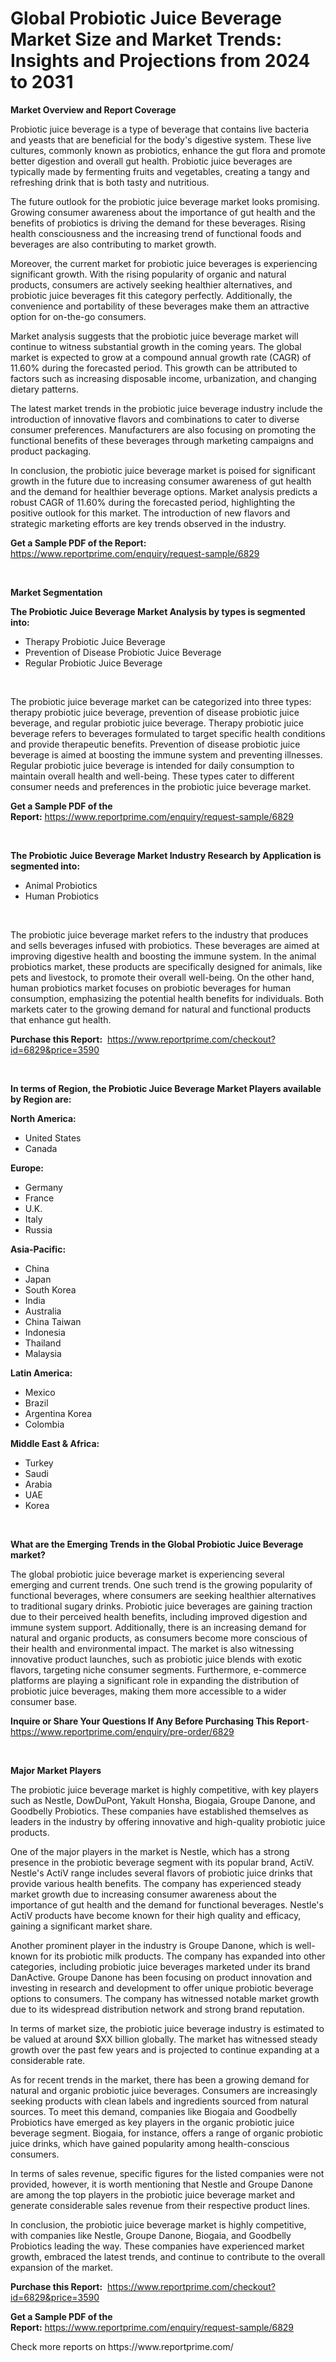 <p><h1>Global Probiotic Juice Beverage Market Size and Market Trends: Insights and Projections from 2024 to 2031</h1></p><p><strong>Market Overview and Report Coverage</strong></p>
<p><p>Probiotic juice beverage is a type of beverage that contains live bacteria and yeasts that are beneficial for the body's digestive system. These live cultures, commonly known as probiotics, enhance the gut flora and promote better digestion and overall gut health. Probiotic juice beverages are typically made by fermenting fruits and vegetables, creating a tangy and refreshing drink that is both tasty and nutritious.</p><p>The future outlook for the probiotic juice beverage market looks promising. Growing consumer awareness about the importance of gut health and the benefits of probiotics is driving the demand for these beverages. Rising health consciousness and the increasing trend of functional foods and beverages are also contributing to market growth.</p><p>Moreover, the current market for probiotic juice beverages is experiencing significant growth. With the rising popularity of organic and natural products, consumers are actively seeking healthier alternatives, and probiotic juice beverages fit this category perfectly. Additionally, the convenience and portability of these beverages make them an attractive option for on-the-go consumers.</p><p>Market analysis suggests that the probiotic juice beverage market will continue to witness substantial growth in the coming years. The global market is expected to grow at a compound annual growth rate (CAGR) of 11.60% during the forecasted period. This growth can be attributed to factors such as increasing disposable income, urbanization, and changing dietary patterns.</p><p>The latest market trends in the probiotic juice beverage industry include the introduction of innovative flavors and combinations to cater to diverse consumer preferences. Manufacturers are also focusing on promoting the functional benefits of these beverages through marketing campaigns and product packaging.</p><p>In conclusion, the probiotic juice beverage market is poised for significant growth in the future due to increasing consumer awareness of gut health and the demand for healthier beverage options. Market analysis predicts a robust CAGR of 11.60% during the forecasted period, highlighting the positive outlook for this market. The introduction of new flavors and strategic marketing efforts are key trends observed in the industry.</p></p>
<p><strong>Get a Sample PDF of the Report:</strong> <a href="https://www.reportprime.com/enquiry/request-sample/6829">https://www.reportprime.com/enquiry/request-sample/6829</a></p>
<p>&nbsp;</p>
<p><strong>Market Segmentation</strong></p>
<p><strong>The Probiotic Juice Beverage Market Analysis by types is segmented into:</strong></p>
<p><ul><li>Therapy Probiotic Juice Beverage</li><li>Prevention of Disease Probiotic Juice Beverage</li><li>Regular Probiotic Juice Beverage</li></ul></p>
<p>&nbsp;</p>
<p><p>The probiotic juice beverage market can be categorized into three types: therapy probiotic juice beverage, prevention of disease probiotic juice beverage, and regular probiotic juice beverage. Therapy probiotic juice beverage refers to beverages formulated to target specific health conditions and provide therapeutic benefits. Prevention of disease probiotic juice beverage is aimed at boosting the immune system and preventing illnesses. Regular probiotic juice beverage is intended for daily consumption to maintain overall health and well-being. These types cater to different consumer needs and preferences in the probiotic juice beverage market.</p></p>
<p><strong>Get a Sample PDF of the Report:</strong>&nbsp;<a href="https://www.reportprime.com/enquiry/request-sample/6829">https://www.reportprime.com/enquiry/request-sample/6829</a></p>
<p>&nbsp;</p>
<p><strong>The Probiotic Juice Beverage Market Industry Research by Application is segmented into:</strong></p>
<p><ul><li>Animal Probiotics</li><li>Human Probiotics</li></ul></p>
<p>&nbsp;</p>
<p><p>The probiotic juice beverage market refers to the industry that produces and sells beverages infused with probiotics. These beverages are aimed at improving digestive health and boosting the immune system. In the animal probiotics market, these products are specifically designed for animals, like pets and livestock, to promote their overall well-being. On the other hand, human probiotics market focuses on probiotic beverages for human consumption, emphasizing the potential health benefits for individuals. Both markets cater to the growing demand for natural and functional products that enhance gut health.</p></p>
<p><strong>Purchase this Report:</strong>&nbsp; <a href="https://www.reportprime.com/checkout?id=6829&price=3590">https://www.reportprime.com/checkout?id=6829&price=3590</a></p>
<p>&nbsp;</p>
<p><strong>In terms of Region, the Probiotic Juice Beverage Market Players available by Region are:</strong></p>
<p>
    <p> <strong> North America: </strong>
        <ul>
            <li>United States</li>
            <li>Canada</li>
        </ul>
        </p> 
    <p> <strong> Europe: </strong>
        <ul>
            <li>Germany</li>
            <li>France</li>
            <li>U.K.</li>
            <li>Italy</li>
            <li>Russia</li>
        </ul>
        </p> 
    <p> <strong> Asia-Pacific: </strong>
        <ul>
            <li>China</li>
            <li>Japan</li>
            <li>South Korea</li>
            <li>India</li>
            <li>Australia</li>
            <li>China Taiwan</li>
            <li>Indonesia</li>
            <li>Thailand</li>
            <li>Malaysia</li>
        </ul>
        </p> 
    <p> <strong> Latin America: </strong>
        <ul>
            <li>Mexico</li>
            <li>Brazil</li>
            <li>Argentina Korea</li>
            <li>Colombia</li>
        </ul>
        </p> 
    <p> <strong> Middle East & Africa: </strong>
        <ul>
            <li>Turkey</li>
            <li>Saudi</li>
            <li>Arabia</li>
            <li>UAE</li>
            <li>Korea</li>
        </ul>
    </p>
    </p>
<p>&nbsp;</p>
<p><strong>What are the Emerging Trends in the Global Probiotic Juice Beverage market?</strong></p>
<p><p>The global probiotic juice beverage market is experiencing several emerging and current trends. One such trend is the growing popularity of functional beverages, where consumers are seeking healthier alternatives to traditional sugary drinks. Probiotic juice beverages are gaining traction due to their perceived health benefits, including improved digestion and immune system support. Additionally, there is an increasing demand for natural and organic products, as consumers become more conscious of their health and environmental impact. The market is also witnessing innovative product launches, such as probiotic juice blends with exotic flavors, targeting niche consumer segments. Furthermore, e-commerce platforms are playing a significant role in expanding the distribution of probiotic juice beverages, making them more accessible to a wider consumer base.</p></p>
<p><strong>Inquire or Share Your Questions If Any Before Purchasing This Report</strong>- <a href="https://www.reportprime.com/enquiry/pre-order/6829">https://www.reportprime.com/enquiry/pre-order/6829</a></p>
<p>&nbsp;</p>
<p><strong>Major Market Players</strong></p>
<p><p>The probiotic juice beverage market is highly competitive, with key players such as Nestle, DowDuPont, Yakult Honsha, Biogaia, Groupe Danone, and Goodbelly Probiotics. These companies have established themselves as leaders in the industry by offering innovative and high-quality probiotic juice products.</p><p>One of the major players in the market is Nestle, which has a strong presence in the probiotic beverage segment with its popular brand, ActiV. Nestle's ActiV range includes several flavors of probiotic juice drinks that provide various health benefits. The company has experienced steady market growth due to increasing consumer awareness about the importance of gut health and the demand for functional beverages. Nestle's ActiV products have become known for their high quality and efficacy, gaining a significant market share.</p><p>Another prominent player in the industry is Groupe Danone, which is well-known for its probiotic milk products. The company has expanded into other categories, including probiotic juice beverages marketed under its brand DanActive. Groupe Danone has been focusing on product innovation and investing in research and development to offer unique probiotic beverage options to consumers. The company has witnessed notable market growth due to its widespread distribution network and strong brand reputation.</p><p>In terms of market size, the probiotic juice beverage industry is estimated to be valued at around $XX billion globally. The market has witnessed steady growth over the past few years and is projected to continue expanding at a considerable rate.</p><p>As for recent trends in the market, there has been a growing demand for natural and organic probiotic juice beverages. Consumers are increasingly seeking products with clean labels and ingredients sourced from natural sources. To meet this demand, companies like Biogaia and Goodbelly Probiotics have emerged as key players in the organic probiotic juice beverage segment. Biogaia, for instance, offers a range of organic probiotic juice drinks, which have gained popularity among health-conscious consumers.</p><p>In terms of sales revenue, specific figures for the listed companies were not provided, however, it is worth mentioning that Nestle and Groupe Danone are among the top players in the probiotic juice beverage market and generate considerable sales revenue from their respective product lines.</p><p>In conclusion, the probiotic juice beverage market is highly competitive, with companies like Nestle, Groupe Danone, Biogaia, and Goodbelly Probiotics leading the way. These companies have experienced market growth, embraced the latest trends, and continue to contribute to the overall expansion of the market.</p></p>
<p><strong>Purchase this Report:</strong>&nbsp;&nbsp;<a href="https://www.reportprime.com/checkout?id=6829&price=3590">https://www.reportprime.com/checkout?id=6829&price=3590</a></p>
<p></p>
<p><strong>Get a Sample PDF of the Report:</strong>&nbsp;<a href="https://www.reportprime.com/enquiry/request-sample/6829">https://www.reportprime.com/enquiry/request-sample/6829</a></p>
<p>Check more reports on https://www.reportprime.com/</p>